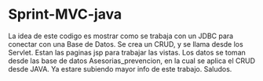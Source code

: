 # Sprint-MVC-java

La idea de este codigo es mostrar como se trabaja con un JDBC para conectar con una Base de Datos.
Se crea un CRUD, y se llama desde los Servlet.
Estan las paginas jsp para trabajar las vistas.
Los datos se toman desde las base de datos Asesorias_prevencion, en la cual se aplica el CRUD desde JAVA.
Ya estare subiendo mayor info de este trabajo.
Saludos.

